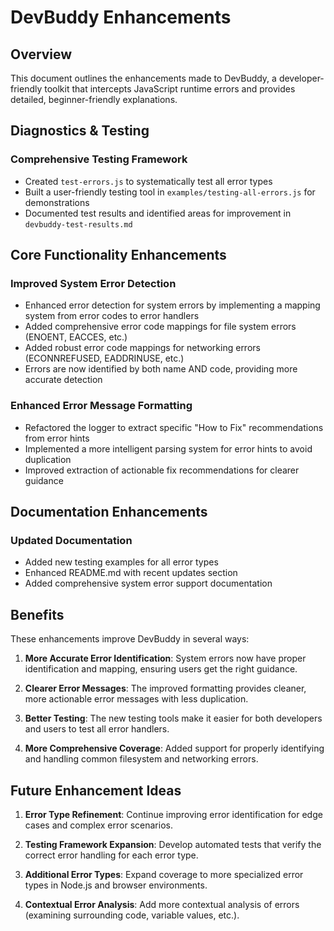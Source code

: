 # DevBuddy Enhancements

## Overview
This document outlines the enhancements made to DevBuddy, a developer-friendly toolkit that intercepts JavaScript runtime errors and provides detailed, beginner-friendly explanations.

## Diagnostics & Testing

### Comprehensive Testing Framework
- Created `test-errors.js` to systematically test all error types
- Built a user-friendly testing tool in `examples/testing-all-errors.js` for demonstrations
- Documented test results and identified areas for improvement in `devbuddy-test-results.md`

## Core Functionality Enhancements

### Improved System Error Detection
- Enhanced error detection for system errors by implementing a mapping system from error codes to error handlers
- Added comprehensive error code mappings for file system errors (ENOENT, EACCES, etc.)
- Added robust error code mappings for networking errors (ECONNREFUSED, EADDRINUSE, etc.)
- Errors are now identified by both name AND code, providing more accurate detection

### Enhanced Error Message Formatting
- Refactored the logger to extract specific "How to Fix" recommendations from error hints
- Implemented a more intelligent parsing system for error hints to avoid duplication
- Improved extraction of actionable fix recommendations for clearer guidance

## Documentation Enhancements

### Updated Documentation
- Added new testing examples for all error types
- Enhanced README.md with recent updates section
- Added comprehensive system error support documentation

## Benefits
These enhancements improve DevBuddy in several ways:

1. **More Accurate Error Identification**: System errors now have proper identification and mapping, ensuring users get the right guidance.

2. **Clearer Error Messages**: The improved formatting provides cleaner, more actionable error messages with less duplication.

3. **Better Testing**: The new testing tools make it easier for both developers and users to test all error handlers.

4. **More Comprehensive Coverage**: Added support for properly identifying and handling common filesystem and networking errors.

## Future Enhancement Ideas

1. **Error Type Refinement**: Continue improving error identification for edge cases and complex error scenarios.

2. **Testing Framework Expansion**: Develop automated tests that verify the correct error handling for each error type.

3. **Additional Error Types**: Expand coverage to more specialized error types in Node.js and browser environments.

4. **Contextual Error Analysis**: Add more contextual analysis of errors (examining surrounding code, variable values, etc.). 